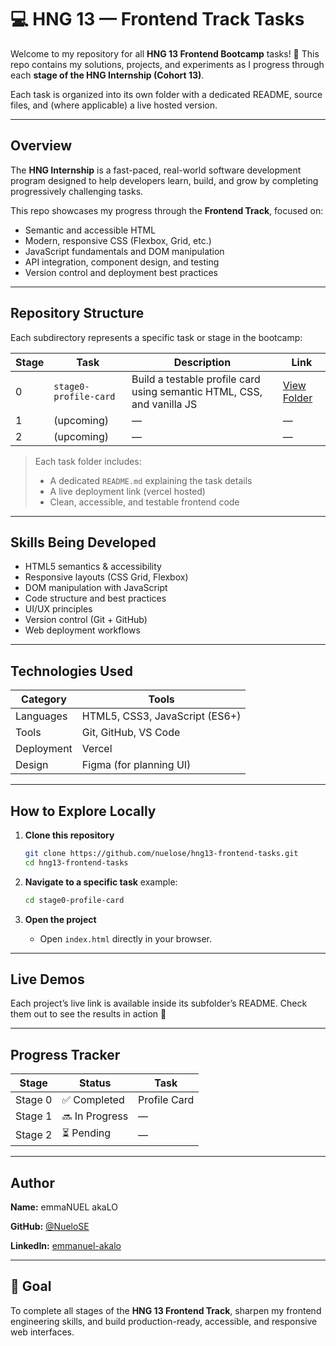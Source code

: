 # 💻 HNG 13 — Frontend Track Tasks

Welcome to my repository for all **HNG 13 Frontend Bootcamp** tasks! 🎯
This repo contains my solutions, projects, and experiments as I progress through each **stage of the HNG Internship (Cohort 13)**.

Each task is organized into its own folder with a dedicated README, source files, and (where applicable) a live hosted version.

---

## Overview

The **HNG Internship** is a fast-paced, real-world software development program designed to help developers learn, build, and grow by completing progressively challenging tasks.

This repo showcases my progress through the **Frontend Track**, focused on:

- Semantic and accessible HTML
- Modern, responsive CSS (Flexbox, Grid, etc.)
- JavaScript fundamentals and DOM manipulation
- API integration, component design, and testing
- Version control and deployment best practices

---

## Repository Structure

Each subdirectory represents a specific task or stage in the bootcamp:

| Stage | Task                  | Description                                                            | Link                                 |
| ----- | --------------------- | ---------------------------------------------------------------------- | ------------------------------------ |
| 0     | `stage0-profile-card` | Build a testable profile card using semantic HTML, CSS, and vanilla JS | [View Folder](./stage0-profile-card) |
| 1     | (upcoming)            | —                                                                      | —                                    |
| 2     | (upcoming)            | —                                                                      | —                                    |

> Each task folder includes:
>
> - A dedicated `README.md` explaining the task details
> - A live deployment link (vercel hosted)
> - Clean, accessible, and testable frontend code

---

## Skills Being Developed

- HTML5 semantics & accessibility
- Responsive layouts (CSS Grid, Flexbox)
- DOM manipulation with JavaScript
- Code structure and best practices
- UI/UX principles
- Version control (Git + GitHub)
- Web deployment workflows

---

## Technologies Used

| Category   | Tools                          |
| ---------- | ------------------------------ |
| Languages  | HTML5, CSS3, JavaScript (ES6+) |
| Tools      | Git, GitHub, VS Code           |
| Deployment | Vercel                         |
| Design     | Figma (for planning UI)        |

---

## How to Explore Locally

1. **Clone this repository**

   ```bash
   git clone https://github.com/nuelose/hng13-frontend-tasks.git
   cd hng13-frontend-tasks
   ```

2. **Navigate to a specific task**
   example:

   ```bash
   cd stage0-profile-card
   ```

3. **Open the project**

   - Open `index.html` directly in your browser.

---

## Live Demos

Each project’s live link is available inside its subfolder’s README.
Check them out to see the results in action 🚀

---

## Progress Tracker

| Stage   | Status         | Task         |
| ------- | -------------- | ------------ |
| Stage 0 | ✅ Completed   | Profile Card |
| Stage 1 | 🔜 In Progress | —            |
| Stage 2 | ⏳ Pending     | —            |

---

## Author

**Name:** emmaNUEL akaLO

**GitHub:** [@NueloSE](https://github.com/nuelose)

**LinkedIn:** [emmanuel-akalo](https://www.linkedin.com/in/emmanuel-akalo/)

---

## 🏁 Goal

To complete all stages of the **HNG 13 Frontend Track**, sharpen my frontend engineering skills, and build production-ready, accessible, and responsive web interfaces.
